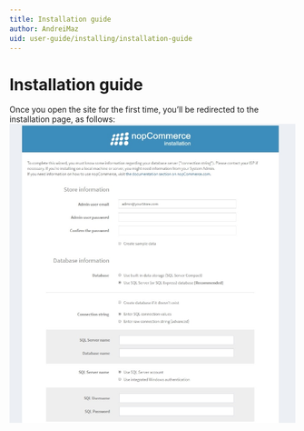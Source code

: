 ```yaml
---
title: Installation guide
author: AndreiMaz
uid: user-guide/installing/installation-guide
---
```

# Installation guide

Once you open the site for the first time, you’ll be redirected to the installation page, as follows:
![installation](/user-guide/installing/_static/installation.jpg)
